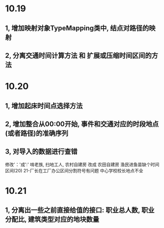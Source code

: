 # 10.19
## 1, 增加映射对象TypeMapping类中, 结点对路径的映射
## 2, 分离交通时间计算方法 和 扩展或压缩时间区间的方法

# 10.20
## 1, 增加起床时间点选择方法
## 2, 增加整合从00:00开始, 事件和交通对应的时段地点(或者路径)的准确序列
## 3, 对导入的数据进行查错
修改'：'成':'
啃老族, 扫地工人, 农村自建房 改成 农田自建房
渔民进鱼苗缺个时间区间(20)
21-厂长在工厂办公区间分割符号有问题
中心学校校长地点不全


# 10.21
## 1, 分离出一些之前直接给值的接口: 职业总人数, 职业分配比, 建筑类型对应的地块数量


